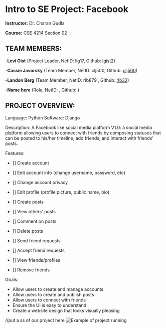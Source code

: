 # Intro to SE Project: Facebook

**Instructor:** Dr. Charan Gudla

**Course:** CSE 4214 Section 02



## TEAM MEMBERS:

-**Levi Gist** (Project Leader, NetID: lig17, Github: [lgist2](https://github.com/lgist2))

-**Cassie Javorsky** (Team Member, NetID: clj500, Github: [clj500](https://github.com/clj500))

-**Landon Berg** (Team Member, NetID: rlb879 , Github: [rlb32](https://github.com/rlb32))

-**Name here** (Role, NetID: , Github: )



## PROJECT OVERVIEW:

Language: Python
Software: Django

Description: A Facebook like social media platform V1.0: a social media platform allowing users to connect with friends by composing statuses that can be posted to his/her timeline, add friends, and interact with friends’ posts. 

Features:
- [] Create account
- [] Edit account info (change username, password, etc)
- [] Change account privacy
- [] Edit profile (profile picture, public name, bio)

- [] Create posts
- [] View others' posts
- [] Comment on posts
- [] Delete posts

- [] Send friend requests
- [] Accept friend requests
- [] View friends/profiles
- [] Remove friends

Goals:
- Allow users to create and manage accounts
- Allow users to create and publish posts
- Allow users to connect with friends
- Ensure the UI is easy to understand
- Create a website design that looks visually pleasing

//put a ss of our project here
![Example of project running](https://user-images.githubusercontent.com/103222834/187319465-fc22f81f-8da2-46af-907a-12708ba15f33.png)
